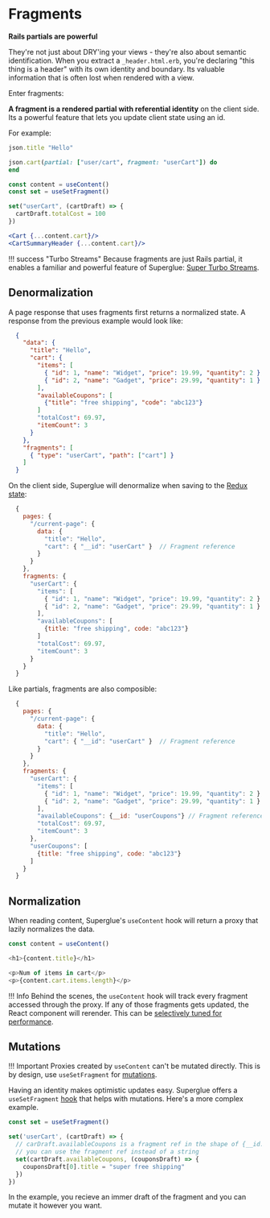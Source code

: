 # Fragments

__Rails partials are powerful__

They're not just about DRY'ing your views - they're also about semantic
identification. When you extract a `_header.html.erb`, you're declaring "this
thing is a header" with its own identity and boundary. Its valuable information
that is often lost when rendered with a view.

Enter fragments:

__A fragment is a rendered partial with referential identity__ on the client side.
Its a powerful feature that lets you update client state using an id.

For example:

```ruby
json.title "Hello"

json.cart(partial: ["user/cart", fragment: "userCart"]) do
end
```

```jsx
const content = useContent()
const set = useSetFragment()

set("userCart", (cartDraft) => {
  cartDraft.totalCost = 100
})

<Cart {...content.cart}/>
<CartSummaryHeader {...content.cart}/>
```

!!! success "Turbo Streams"
    Because fragments are just Rails partial, it enables a familiar and powerful
    feature of Superglue: [Super Turbo Streams](./super-turbo-streams.md).

## Denormalization

A page response that uses fragments first returns a normalized state. A response
from the previous example would look like:

```json
  {
    "data": {
      "title": "Hello",
      "cart": {
        "items": [
          { "id": 1, "name": "Widget", "price": 19.99, "quantity": 2 },
          { "id": 2, "name": "Gadget", "price": 29.99, "quantity": 1 }
        ],
        "availableCoupons": [
          {"title": "free shipping", "code": "abc123"}
        ]
        "totalCost": 69.97,
        "itemCount": 3
      }
    },
    "fragments": [
      { "type": "userCart", "path": ["cart"] }
    ]
  }
```

On the client side, Superglue will denormalize when saving to the [Redux state](./redux-state-shape.md#fragments):

```js
  {
    pages: {
      "/current-page": {
        data: {
          "title": "Hello",
          "cart": { "__id": "userCart" }  // Fragment reference
        }
      }
    },
    fragments: {
      "userCart": {
        "items": [
          { "id": 1, "name": "Widget", "price": 19.99, "quantity": 2 },
          { "id": 2, "name": "Gadget", "price": 29.99, "quantity": 1 }
        ],
        "availableCoupons": [
          {title: "free shipping", code: "abc123"}
        ]
        "totalCost": 69.97,
        "itemCount": 3
      }
    }
  }
```

Like partials, fragments are also composible:

```js
  {
    pages: {
      "/current-page": {
        data: {
          "title": "Hello",
          "cart": { "__id": "userCart" }  // Fragment reference
        }
      }
    },
    fragments: {
      "userCart": {
        "items": [
          { "id": 1, "name": "Widget", "price": 19.99, "quantity": 2 },
          { "id": 2, "name": "Gadget", "price": 29.99, "quantity": 1 }
        ],
        "availableCoupons": {__id: "userCoupons"} // Fragment reference
        "totalCost": 69.97,
        "itemCount": 3
      },
      "userCoupons": [
        {title: "free shipping", code: "abc123"}
      ]
    }
  }
```

## Normalization

When reading content, Superglue's `useContent` hook will return a proxy that lazily normalizes the data.

```js
const content = useContent()

<h1>{content.title}</h1>

<p>Num of items in cart</p>
<p>{content.cart.items.length}</p>
```

!!! Info
    Behind the scenes, the `useContent` hook will track every fragment accessed through the proxy. If any of those fragments gets updated, the React component will rerender. This can be [selectively tuned for performance](./performance.md#frontend).


## Mutations

!!! Important
    Proxies created by `useContent` can't be mutated directly. This is by design, use `useSetFragment` for [mutations](./client-updates.md#usesetfragment-hook).

Having an identity makes optimistic updates easy. Superglue offers a `useSetFragment` [hook](./client-updates.md#usesetfragment-hook) that helps with mutations. Here's a more complex example.

```js
const set = useSetFragment()

set('userCart', (cartDraft) => {
  // carDraft.availableCoupons is a fragment ref in the shape of {__id: 'availableCoupons'}
  // you can use the fragment ref instead of a string
  set(cartDraft.availableCoupons, (couponsDraft) => {
    couponsDraft[0].title = "super free shipping"
  })
})
```

In the example, you recieve an immer draft of the fragment and you can mutate it however you want.